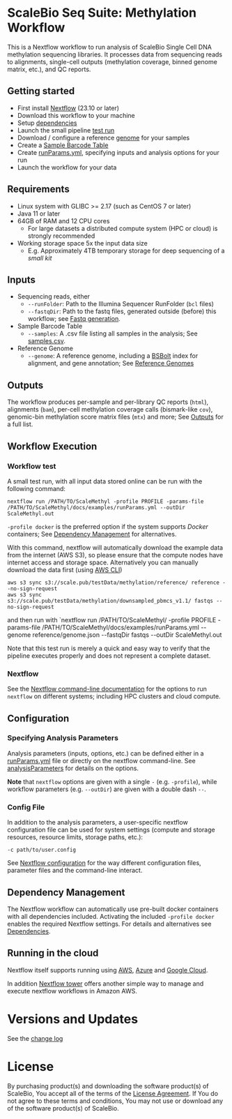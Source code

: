 # ScaleBio Seq Suite: Methylation Workflow 

This is a Nextflow workflow to run analysis of ScaleBio Single Cell DNA methylation sequencing libraries. It processes data from sequencing reads to alignments, single-cell outputs (methylation coverage, binned genome matrix, etc.), and QC reports.

## Getting started
* First install [Nextflow](http://www.nextflow.io) (23.10 or later)
* Download this workflow to your machine
* Setup [dependencies](docs/dependencies.md)
* Launch the small pipeline [test run](#workflow-test)
* Download / configure a reference [genome](docs/genomes.md) for your samples
* Create a [Sample Barcode Table](docs/samplesCsv.md)
* Create [runParams.yml](docs/analysisParameters.md), specifying inputs and analysis options for your run
* Launch the workflow for your data

## Requirements
* Linux system with GLIBC >= 2.17 (such as CentOS 7 or later)
* Java 11 or later
* 64GB of RAM and 12 CPU cores
    * For large datasets a distributed compute system (HPC or cloud) is strongly recommended
* Working storage space 5x the input data size
    * E.g. Approximately 4TB temporary storage for deep sequencing of a _small kit_

## Inputs
* Sequencing reads, either
    * `--runFolder`: Path to the Illumina Sequencer RunFolder (`bcl` files)
    * `--fastqDir`: Path to the fastq files, generated outside (before) this workflow; see [Fastq generation](docs/fastqGeneration.md).
* Sample Barcode Table
    * `--samples`: A .csv file listing all samples in the analysis; See [samples.csv](docs/samplesCsv.md).
* Reference Genome
    * `--genome`: A reference genome, including a [BSBolt](https://github.com/NuttyLogic/BSBolt) index for alignment, and gene annotation; See [Reference Genomes](docs/genomes.md)

## Outputs
The workflow produces per-sample and per-library QC reports (`html`), alignments (`bam`), per-cell methylation coverage calls (bismark-like `cov`), genomic-bin methylation score matrix files (`mtx`) and more; See [Outputs](docs/outputs.md) for a full list.

## Workflow Execution
### Workflow test
A small test run, with all input data stored online can be run with the following command:

`nextflow run /PATH/TO/ScaleMethyl -profile PROFILE -params-file /PATH/TO/ScaleMethyl/docs/examples/runParams.yml --outDir ScaleMethyl.out`

`-profile docker` is the preferred option if the system supports _Docker_ containers;  See [Dependency Management](#dependency-management) for alternatives.

With this command, nextflow will automatically download the example data from the internet (AWS S3), so please ensure that the compute nodes have internet access and storage space. Alternatively you can manually download the data first (using [AWS CLI](https://docs.aws.amazon.com/cli/latest/userguide/getting-started-install.html))
```
aws s3 sync s3://scale.pub/testData/methylation/reference/ reference --no-sign-request
aws s3 sync s3://scale.pub/testData/methylation/downsampled_pbmcs_v1.1/ fastqs --no-sign-request
```
and then run with
`nextflow run /PATH/TO/ScaleMethyl/ -profile PROFILE -params-file /PATH/TO/ScaleMethyl/docs/examples/runParams.yml --genome reference/genome.json --fastqDir fastqs --outDir ScaleMethyl.out

Note that this test run is merely a quick and easy way to verify that the pipeline executes properly and does not represent a complete dataset.


### Nextflow
See the [Nextflow command-line documentation](https://www.nextflow.io/docs/) for the options to run `nextflow` on different systems; including HPC clusters and cloud compute.

## Configuration
### Specifying Analysis Parameters
Analysis parameters (inputs, options, etc.) can be defined either in a [runParams.yml](docs/examples/runParams.yml) file or directly on the nextflow command-line. See [analysisParameters](docs/analysisParameters.md) for details on the options.

**Note** that `nextflow` options are given with a single `-` (e.g. `-profile`), while workflow parameters (e.g. `--outDir`) are given with a double dash `--`.

### Config File
In addition to the analysis parameters, a user-specific nextflow configuration file can be used for system settings (compute and storage resources, resource limits, storage paths, etc.):

`-c path/to/user.config`

See [Nextflow configuration](https://www.nextflow.io/docs/latest/config.html) for the way different configuration files, parameter files and the command-line interact.


## Dependency Management
The Nextflow workflow can automatically use pre-built docker containers with all dependencies included. Activating the included `-profile docker` enables the required Nextflow settings. For details and alternatives see [Dependencies](docs/dependencies.md).

## Running in the cloud
Nextflow itself supports running using [AWS](https://www.nextflow.io/docs/latest/aws.html), [Azure](https://www.nextflow.io/docs/latest/azure.html) and [Google Cloud](https://www.nextflow.io/docs/latest/google.html). 

In addition [Nextflow tower](https://tower.nf) offers another simple way to manage and execute nextflow workflows in Amazon AWS.

# Versions and Updates
See the [change log](changelog.md)

# License
By purchasing product(s) and downloading the software product(s) of ScaleBio, You accept all of the terms of the [License Agreement](LICENSE.md). If You do not agree to these terms and conditions, You may not use or download any of the software product(s) of ScaleBio.

